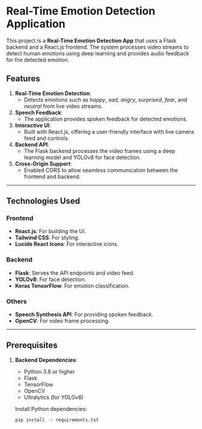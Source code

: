 # Real-Time Emotion Detection Application

This project is a **Real-Time Emotion Detection App** that uses a Flask backend and a React.js frontend. The system processes video streams to detect human emotions using deep learning and provides audio feedback for the detected emotion. 

## Features

1. **Real-Time Emotion Detection**: 
   - Detects emotions such as *happy*, *sad*, *angry*, *surprised*, *fear*, and *neutral* from live video streams.
2. **Speech Feedback**: 
   - The application provides spoken feedback for detected emotions.
3. **Interactive UI**:
   - Built with React.js, offering a user-friendly interface with live camera feed and controls.
4. **Backend API**:
   - The Flask backend processes the video frames using a deep learning model and YOLOv8 for face detection.
5. **Cross-Origin Support**:
   - Enabled CORS to allow seamless communication between the frontend and backend.

---

## Technologies Used

### Frontend
- **React.js**: For building the UI.
- **Tailwind CSS**: For styling.
- **Lucide React Icons**: For interactive icons.

### Backend
- **Flask**: Serves the API endpoints and video feed.
- **YOLOv8**: For face detection.
- **Keras TensorFlow**: For emotion classification.

### Others
- **Speech Synthesis API**: For providing spoken feedback.
- **OpenCV**: For video frame processing.

---

## Prerequisites

1. **Backend Dependencies**:
   - Python 3.8 or higher
   - Flask
   - TensorFlow
   - OpenCV
   - Ultralytics (for YOLOv8)

   Install Python dependencies:
   ```bash
   pip install -r requirements.txt

